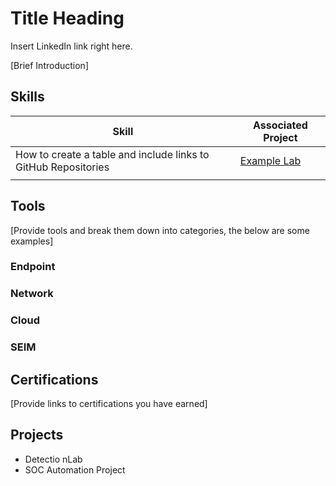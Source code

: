 # Title Heading
Insert LinkedIn link right here.
<!-- <a href="LinkedInPageURL"><img src="https://img.shields.io/badge/-LinkedIn-0072b1&style=for-the-badge&logo=linkedinColor=white" /></a> -->

[Brief Introduction]
<!-- This is a table in Markdown -->
## Skills
|Skill                    | Associated Project |
| ------------------------|--------------------|
|How to create a table and include links to GitHub Repositories|<a href=https://github.com/QuixoteCantata/Example-Lab-Page/tree/main>Example Lab</a>                    |
|                         |                    |

## Tools
[Provide tools and break them down into categories, the below are some examples]

### Endpoint

### Network

### Cloud

### SEIM


## Certifications
[Provide links to certifications you have earned]

## Projects
<!-- Examples -->
- Detectio nLab <!-- You will insert the link to the project page here -->
- SOC Automation Project

